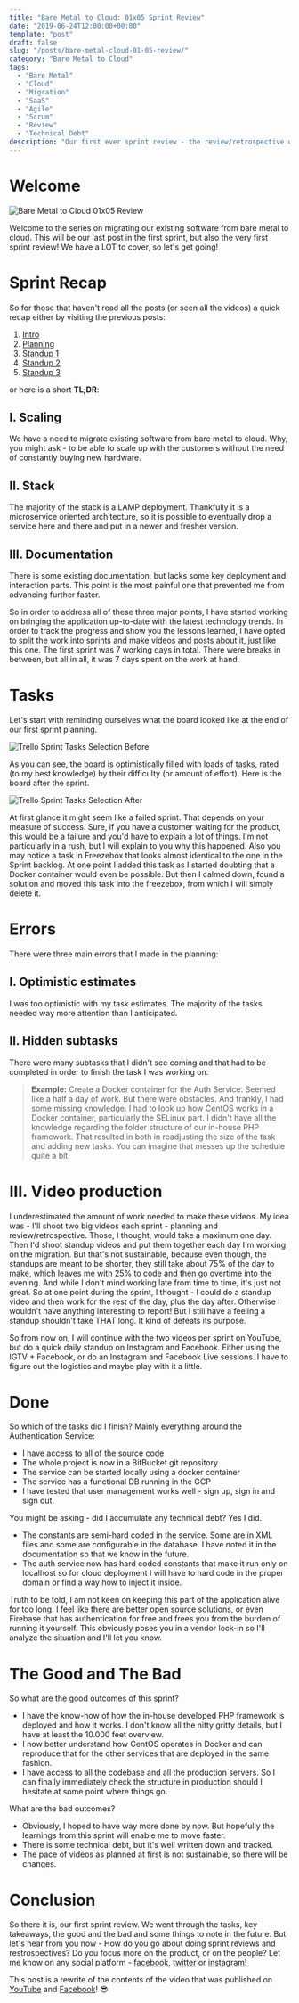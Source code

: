 ```yaml
---
title: "Bare Metal to Cloud: 01x05 Sprint Review"
date: "2019-06-24T12:00:00+00:00"
template: "post"
draft: false
slug: "/posts/bare-metal-cloud-01-05-review/"
category: "Bare Metal to Cloud"
tags:
  - "Bare Metal"
  - "Cloud"
  - "Migration"
  - "SaaS"
  - "Agile"
  - "Scrum"
  - "Review"
  - "Technical Debt"
description: "Our first ever sprint review - the review/retrospective of the first sprint in the series of migrating an existing application from bare metal to cloud."
---
```


# Welcome

![Bare Metal to Cloud 01x05 Review](/media/bm2c/01-05-thumbnail.jpg)

Welcome to the series on migrating our existing software from bare metal to cloud. This will be our last post in the first sprint, but also the very first sprint review! We have a LOT to cover, so let's get going!

# Sprint Recap

So for those that haven't read all the posts (or seen all the videos) a quick recap either by visiting the previous posts:

1. [Intro](https://www.pixeesoft.blog/posts/bare-metal-cloud-intro/)
2. [Planning](https://www.pixeesoft.blog/posts/bare-metal-cloud-01-01-planning/)
3. [Standup 1](https://www.pixeesoft.blog/posts/bare-metal-cloud-01-02-standup/)
4. [Standup 2](https://www.pixeesoft.blog/posts/bare-metal-cloud-01-03-standup/)
5. [Standup 3](https://www.pixeesoft.blog/posts/bare-metal-cloud-01-04-standup/)

or here is a short **TL;DR**:

## I. Scaling
We have a need to migrate existing software from bare metal to cloud. Why, you might ask - to be able to scale up with the customers without the need of constantly buying new hardware.

## II. Stack
The majority of the stack is a LAMP deployment. Thankfully it is a microservice oriented architecture, so it is possible to eventually drop a service here and there and put in a newer and fresher version.

## III. Documentation
There is some existing documentation, but lacks some key deployment and interaction parts. This point is the most painful one that prevented me from advancing further faster.

So in order to address all of these three major points, I have started working on bringing the application up-to-date with the latest technology trends. In order to track the progress and show you the lessons learned, I have opted to split the work into sprints and make videos and posts about it, just like this one. The first sprint was 7 working days in total. There were breaks in between, but all in all, it was 7 days spent on the work at hand.

# Tasks

Let's start with reminding ourselves what the board looked like at the end of our first sprint planning.

![Trello Sprint Tasks Selection Before](/media/bm2c/01-01-sprint.jpg)

As you can see, the board is optimistically filled with loads of tasks, rated (to my best knowledge) by their difficulty (or amount of effort). Here is the board after the sprint. 

![Trello Sprint Tasks Selection After](/media/bm2c/01-05-sprint.jpg)

At first glance it might seem like a failed sprint. That depends on your measure of success. Sure, if you have a customer waiting for the product, this would be a failure and you'd have to explain a lot of things. I'm not particularly in a rush, but I will explain to you why this happened. Also you may notice a task in Freezebox that looks almost identical to the one in the Sprint backlog. At one point I added this task as I started doubting that a Docker container would even be possible. But then I calmed down, found a solution and moved this task into the freezebox, from which I will simply delete it.

# Errors

There were three main errors that I made in the planning:

## I. Optimistic estimates
I was too optimistic with my task estimates. The majority of the tasks needed way more attention than I anticipated.

## II. Hidden subtasks
There were many subtasks that I didn't see coming and that had to be completed in order to finish the task I was working on.

> **Example:** Create a Docker container for the Auth Service. Seemed like a half a day of work. But there were obstacles. And frankly, I had some missing knowledge. I had to look up how CentOS works in a Docker container, particularly the SELinux part. I didn't have all the knowledge regarding the folder structure of our in-house PHP framework. That resulted in both in readjusting the size of the task and adding new tasks. You can imagine that messes up the schedule quite a bit.

# III. Video production
I underestimated the amount of work needed to make these videos. My idea was - I'll shoot two big videos each sprint - planning and review/retrospective. Those, I thought, would take a maximum one day. Then I'd shoot standup videos and put them together each day I'm working on the migration. But that's not sustainable, because even though, the standups are meant to be shorter, they still take about 75% of the day to make, which leaves me with 25% to code and then go overtime into the evening. And while I don't mind working late from time to time, it's just not great. So at one point during the sprint, I thought - I could do a standup video and then work for the rest of the day, plus the day after. Otherwise I wouldn't have anything interesting to report! But I still have a feeling a standup shouldn't take THAT long. It kind of defeats its purpose. 

So from now on, I will continue with the two videos per sprint on YouTube, but do a quick daily standup on Instagram and Facebook. Either using the IGTV + Facebook, or do an Instagram and Facebook Live sessions. I have to figure out the logistics and maybe play with it a little.

# Done

So which of the tasks did I finish? Mainly everything around the Authentication Service:

- I have access to all of the source code
- The whole project is now in a BitBucket git repository
- The service can be started locally using a docker container
- The service has a functional DB running in the GCP
- I have tested that user management works well - sign up, sign in and sign out.

You might be asking - did I accumulate any technical debt? Yes I did.
- The constants are semi-hard coded in the service. Some are in XML files and some are configurable in the database. I have noted it in the documentation so that we know in the future.
- The auth service now has hard coded constants that make it run only on localhost so for cloud deployment I will have to hard code in the proper domain or find a way how to inject it inside. 

Truth to be told, I am not keen on keeping this part of the application alive for too long. I feel like there are better open source solutions, or even Firebase that has authentication for free and frees you from the burden of running it yourself. This obviously poses you in a vendor lock-in so I'll analyze the situation and I'll let you know.

# The Good and The Bad

So what are the good outcomes of this sprint?

- I have the know-how of how the in-house developed PHP framework is deployed and how it works. I don't know all the nitty gritty details, but I have at least the 10.000 feet overview.
- I now better understand how CentOS operates in Docker and can reproduce that for the other services that are deployed in the same fashion.
- I have access to all the codebase and all the production servers. So I can finally immediately check the structure in production should I hesitate at some point where things go.

What are the bad outcomes?

- Obviously, I hoped to have way more done by now. But hopefully the learnings from this sprint will enable me to move faster.
- There is some technical debt, but it's well written down and tracked.
- The pace of videos as planned at first is not sustainable, so there will be changes.

# Conclusion

So there it is, our first sprint review. We went through the tasks, key takeaways, the good and the bad and some things to note in the future. But let's hear from you now - How do you go about doing sprint reviews and restrospectives? Do you focus more on the product, or on the people? Let me know on any social platform - [facebook](https://www.facebook.com/pixeesoft), [twitter](https://www.twitter.com/pixeesoft) or [instagram](https://www.instagram.com/pixeesoft)!

This post is a rewrite of the contents of the video that was published on [YouTube](https://www.youtube.com/watch?v=rF7IWvq6XXY) and [Facebook](https://www.facebook.com/pixeesoft/videos/454659305110321)! 😎


